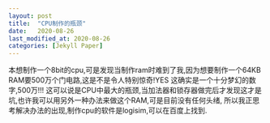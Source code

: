 ```yaml
---
layout: post
title:  "CPU制作的瓶颈"
date:   2020-08-26
last_modified_at: 2020-08-26
categories: [Jekyll Paper]
---
```

本想制作一个8bit的cpu,可是发现当制作ram时难到了我,因为想要制作一个64KB RAM要500万个门电路,这是不是令人特别惊奇!YES 这确实是一个十分梦幻的数字,500万!!! 这可以说是CPU中最大的瓶颈,当加法器和锁存器做完后才发现这才是坑,也许我可以用另外一种办法来做这个RAM,可是目前没有任何头绪,
所以我正思考解决办法的出现,制作cpu的软件是logisim,可以在百度上找到.
